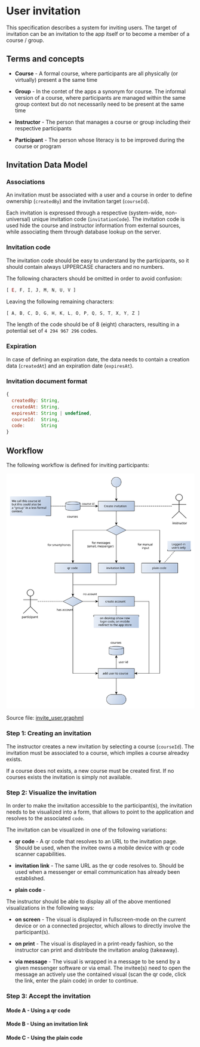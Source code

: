 # User invitation

This specification describes a system for inviting users. The target of invitation can be an invitation to the app 
itself or to become a member of a course / group.

## Terms and concepts

- **Course** - A formal course, where participants are all physically (or virtually) present a the same time 

- **Group** - In the contet of the apps a synonym for course. The informal version of a course, where participants are managed within the same group context but do not
  necessarily need to be present at the same time 

- **Instructor** - The person that manages a course or group including their respective participants

- **Participant** - The person whose literacy is to be improved during the course or program


## Invitation Data Model

### Associations

An invitation must be associated with a user and a course in order
to define ownership (`createdBy`) and the invitation target (`courseId`).

Each invitation is expressed through a respective (system-wide, non-universal) unique invitation code (`invitationCode`).
The invitation code is used hide the course and instructor information from external sources, while associating
them through database lookup on the server. 

### Invitation code

The invitation code should be easy to understand by the participants, so it should contain always UPPERCASE characters
and no numbers.

The following characters should be omitted in order to avoid confusion:

```javascript
[ E, F, I, J, M, N, U, V ]
```

Leaving the following remaining characters:

```javascript
[ A, B, C, D, G, H, K, L, O, P, Q, S, T, X, Y, Z ]
```

The length of the code should be of 8 (eight) characters, resulting in a potential set of `4 294 967 296` codes.
    

### Expiration

In case of defining an expiration date, the data needs to contain a creation data (`createdAt`) and an
expiration date (`expiresAt`).

### Invitation document format

```javascript
{
  createdBy: String,
  createdAt: String,
  expiresAt: String | undefined,
  courseId:  String,
  code:      String
}
```

## Workflow

The following workflow is defined for inviting participants:

![invite_user.svg workflow](./invite_user.svg)

Source file: [invite_user.graphml](./invite_user.graphml)

### Step 1: Creating an invitation

The instructor creates a new invitation by selecting a course (`courseId`).
The invitation must be associated to a course, which implies a course alreadxy exists.

If a course does not exists, a new course must be created first. If no courses exists the invitation is simply not
available.

### Step 2: Visualize the invitation

In order to make the invitation accessible to the participant(s), the invitation needs to be visualized
into a form, that allows to point to the application and resolves to the associated `code`.

The invitation can be visualized in one of the following variations:

- **qr code** - A qr code that resolves to an URL to the invitation page. 
Should be used, when the invitee owns a mobile device with qr code scanner capabilities.

- **invitation link** - The same URL as the qr code resolves to. Should be used when a messenger
  or email communication has already been established.

- **plain code** - 



The instructor should be able to display all of the above mentioned visualizations in the following ways:

- **on screen** - The visual is displayed in fullscreen-mode on the current device or on a connected projector, 
  which allows to directly involve the participant(s).
  
- **on print** - The visual is displayed in a print-ready fashion, so the instructor can print and distribute the
  invitation analog (takeaway).
  
- **via message** - The visual is wrapped in a message to be send by a given messenger software or via email.
  The invitee(s) need to open the message an actively use the contained visual (scan the qr code, click the link,
  enter the plain code) in order to continue.
  

### Step 3: Accept the invitation

#### Mode A - Using a qr code

#### Mode B - Using an invitation link

#### Mode C - Using the plain code